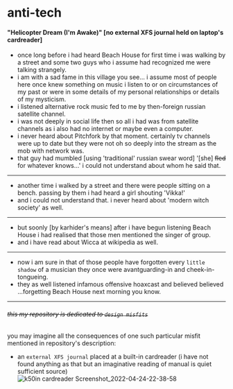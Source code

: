 # anti-tech
#### "Helicopter Dream (I'm Awake)" [no external XFS journal held on laptop's cardreader]

- once long before i had heard Beach House for first time i was walking by a street and some two guys who i assume had recognized me were talking strangely.
- i am with a sad fame in this village you see... i assume most of people here once knew something on music i listen to or on circumstances of my past or were
in some details of my personal relationships or details of my mysticism.
- i listened alternative rock music fed to me by then-foreign russian satellite channel.
- i was not deeply in social life then so all i had was from satellite channels as i also had no internet or maybe even a computer.
- i never heard about Pitchfork by that moment. certainly tv channels were up to date but they were not oh so deeply into the stream as the mob with network was.
- that guy had mumbled [using 'traditional' russian swear word] '[she] ~~fled~~ for whatever knows...' i could not understand about whom he said that.

---
- another time i walked by a street and there were people sitting on a bench. passing by them i had heard a girl shouting 'Vikka!'
- and i could not understand that. i never heard about 'modern witch society' as well.

---
- but soonly [by karhider's means] after i have begun listening Beach House i had realised that those men mentioned the singer of group.
- and i have read about Wicca at wikipedia as well.

---
- now i am sure in that of those people have forgotten every `little shadow` of a musician they once were avantguarding-in and cheek-in-tongueing.
- they as well listened infamous offensive hoaxcast and believed believed ...forgetting Beach House next morning you know.

---
###### ~~this my repository is dedicated to `design misfits`~~
you may imagine all the consequences of one such particular misfit mentioned in repository's description:
- an `external XFS journal` placed at a built-in cardreader (i have not found anything as that but an imaginative reading of manual is quiet sufficient source)
![k50in cardreader Screenshot_2022-04-24-22-38-58](https://user-images.githubusercontent.com/98284211/172464560-fb3ed914-9de5-4764-b82b-f1101c11e461.png)
